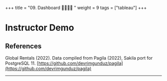 +++
title = "09. Dashboard 👩‍🏫🧑‍🏫 "
weight = 9
tags = ["tableau"] 
+++

# Instructor Demo

## References

Global Rentals (2022). Data compiled from Pagila (2022), Sakila port for PostgreSQL 11.
[https://github.com/devrimgunduz/pagila](https://github.com/devrimgunduz/pagila)

- - -